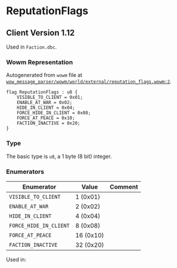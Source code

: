 # ReputationFlags

## Client Version 1.12

Used in `Faction.dbc`.

### Wowm Representation

Autogenerated from `wowm` file at [`wow_message_parser/wowm/world/external/reputation_flags.wowm:2`](https://github.com/gtker/wow_messages/tree/main/wow_message_parser/wowm/world/external/reputation_flags.wowm#L2).

```rust,ignore
flag ReputationFlags : u8 {
    VISIBLE_TO_CLIENT = 0x01;
    ENABLE_AT_WAR = 0x02;
    HIDE_IN_CLIENT = 0x04;
    FORCE_HIDE_IN_CLIENT = 0x08;
    FORCE_AT_PEACE = 0x10;
    FACTION_INACTIVE = 0x20;
}
```
### Type
The basic type is `u8`, a 1 byte (8 bit) integer.
### Enumerators
| Enumerator | Value  | Comment |
| --------- | -------- | ------- |
| `VISIBLE_TO_CLIENT` | 1 (0x01) |  |
| `ENABLE_AT_WAR` | 2 (0x02) |  |
| `HIDE_IN_CLIENT` | 4 (0x04) |  |
| `FORCE_HIDE_IN_CLIENT` | 8 (0x08) |  |
| `FORCE_AT_PEACE` | 16 (0x10) |  |
| `FACTION_INACTIVE` | 32 (0x20) |  |

Used in:
